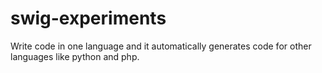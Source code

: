 # swig-experiments
Write code in one language and it automatically generates code for other languages like python and php.
